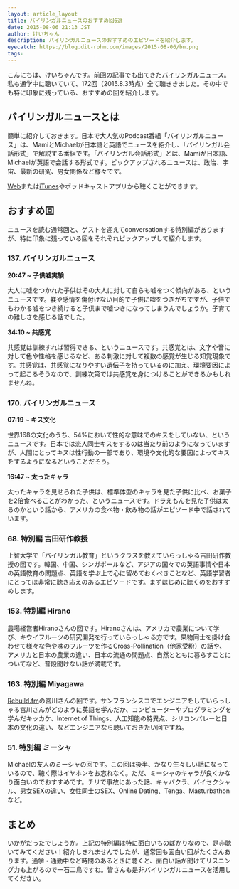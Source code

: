 ```yaml
---
layout: article_layout
title: バイリンガルニュースのおすすめ回6選
date: 2015-08-06 21:13 JST
author: けいちゃん
description: バイリンガルニュースのおすすめのエピソードを紹介します。
eyecatch: https://blog.dit-rohm.com/images/2015-08-06/bn.png
tags:
---
```


こんにちは、けいちゃんです。[前回の記事](https://dit-rohm.com/blog/2015/07/28/on-the-train.html)でも出てきた[バイリンガルニュース](https://itunes.apple.com/jp/podcast/bairingarunyusu-bilingual/id653415937?mt=2&ign-mpt=uo%3D4)。私も通学中に聴いていて、172回（2015.8.3時点）全て聴ききました。その中でも特に印象に残っている、おすすめの回を紹介します。

## バイリンガルニュースとは

簡単に紹介しておきます。日本で大人気のPodcast番組「バイリンガルニュース」は、MamiとMichaelが日本語と英語でニュースを紹介し、「バイリンガル会話形式」で解説する番組です。「バイリンガル会話形式」とは、Mamiが日本語、Michaelが英語で会話する形式です。ピックアップされるニュースは、政治、宇宙、最新の研究、男女関係など様々です。

[Web](http://bilingualnews.libsyn.com/)または[iTunes](https://itunes.apple.com/jp/podcast/bairingarunyusu-bilingual/id653415937?mt=2)やポッドキャストアプリから聴くことができます。

## おすすめ回

ニュースを読む通常回と、ゲストを迎えてconversationする特別編がありますが、特に印象に残っている回をそれぞれピックアップして紹介します。

### 137. バイリンガルニュース

**20:47 ~ 子供嘘実験**

大人に嘘をつかれた子供はその大人に対して自らも嘘をつく傾向がある、というニュースです。躾や感情を傷付けない目的で子供に嘘をつきがちですが、子供でもわかる嘘をつき続けると子供まで嘘つきになってしまうんでしょうか。子育ての難しさを感じる話でした。

**34:10 ~ 共感覚**

共感覚は訓練すれば習得できる、というニュースです。共感覚とは、文字や音に対して色や性格を感じるなど、ある刺激に対して複数の感覚が生じる知覚現象です。共感覚は、共感覚になりやすい遺伝子を持っているのに加え、環境要因によって起こるそうなので、訓練次第では共感覚を身につけることができるかもしれませんね。

### 170. バイリンガルニュース

**07:19 ~ キス文化**

世界168の文化のうち、54%において性的な意味でのキスをしていない、というニュースです。日本では恋人同士キスをするのは当たり前のようになっていますが、人間にとってキスは性行動の一部であり、環境や文化的な要因によってキスをするようになるということだそう。

**16:47 ~ 太ったキャラ**

太ったキャラを見せられた子供は、標準体型のキャラを見た子供に比べ、お菓子を2倍食べることがわかった、というニュースです。ドラえもんを見た子供は太るのかという話から、アメリカの食べ物・飲み物の話がエピソード中で話されています。


### 68. 特別編 吉田研作教授

上智大学で「バイリンガル教育」というクラスを教えていらっしゃる吉田研作教授の回です。韓国、中国、シンガポールなど、アジアの国々での英語事情や日本の英語教育の問題点、英語を学ぶ上で心に留めておくべきことなど、英語学習者にとっては非常に聴き応えのあるエピソードです。まずはじめに聴くのをおすすめします。

### 153. 特別編 Hirano

農場経営者Hiranoさんの回です。Hiranoさんは、アメリカで農業について学び、キウイフルーツの研究開発を行っていらっしゃる方です。果物同士を掛け合わせて様々な色や味のフルーツを作るCross-Pollination（他家受粉）の話や、アメリカと日本の農業の違い、日本の流通の問題点、自然とともに暮らすことについてなど、普段聞けない話が満載です。

### 163. 特別編 Miyagawa

[Rebuild.fm](http://rebuild.fm)の宮川さんの回です。サンフランシスコでエンジニアをしていらっしゃる宮川さんがどのように英語を学んだか、コンピューターやプログラミングを学んだキッカケ、Internet of Things、人工知能の特異点、シリコンバレーと日本の文化の違い、などエンジニアなら聴いておきたい回ですね。

### 51. 特別編 ミーシャ

Michaelの友人のミーシャの回です。この回は後半、かなり生々しい話になっているので、聴く際はイヤホンをお忘れなく。ただ、ミーシャのキャラが良くかなり面白いのでおすすめです。チリで事故にあった話、キャバクラ、バイセクシャル、男女SEXの違い、女性同士のSEX、Online Dating、Tenga、Masturbathon など。

## まとめ

いかがだったでしょうか。上記の特別編は特に面白いものばかりなので、是非聴いてみてください！紹介しきれませんでしたが、通常回も面白い回がたくさんあります。通学・通勤中など時間のあるときに聴くと、面白い話が聞けてリスニング力も上がるので一石二鳥ですね。皆さんも是非バイリンガルニュースを活用してください。
